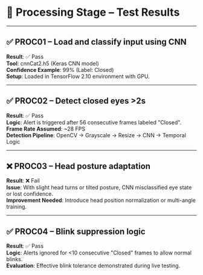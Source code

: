 
# 🧠 Processing Stage – Test Results

---

## ✅ PROC01 – Load and classify input using CNN
**Result**: ✅ Pass  
**Tool**: cnnCat2.h5 (Keras CNN model)  
**Confidence Example**: 99% (Label: Closed)  
**Setup**: Loaded in TensorFlow 2.10 environment with GPU.

---

## ✅ PROC02 – Detect closed eyes >2s
**Result**: ✅ Pass  
**Logic**: Alert is triggered after 56 consecutive frames labeled "Closed".  
**Frame Rate Assumed**: ~28 FPS  
**Detection Pipeline**: OpenCV → Grayscale → Resize → CNN → Temporal Logic

---

## ❌ PROC03 – Head posture adaptation
**Result**: ❌ Fail  
**Issue**: With slight head turns or tilted posture, CNN misclassified eye state or lost confidence.  
**Improvement Needed**: Introduce head position normalization or multi-angle training.

---

## ✅ PROC04 – Blink suppression logic
**Result**: ✅ Pass  
**Logic**: Alerts ignored for <10 consecutive "Closed" frames to allow normal blinks.  
**Evaluation**: Effective blink tolerance demonstrated during live testing.
